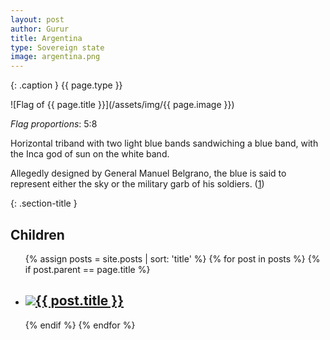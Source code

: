```yaml
---
layout: post
author: Gurur
title: Argentina
type: Sovereign state
image: argentina.png
---
```

{: .caption }
{{ page.type }}

![Flag of {{ page.title }}](/assets/img/{{ page.image }})

*Flag proportions*: 5:8

Horizontal triband with two light blue bands sandwiching a blue band, with the Inca god of sun on the white band.

Allegedly designed by General Manuel Belgrano, the blue is said to represent either the sky or the military garb of his soldiers. (<span class="source-link">[1](http://flagpedia.net/argentina)</span>)

{: .section-title }
## Children

<ul id="post-list">
    {% assign posts = site.posts | sort: 'title' %}
    {% for post in posts %}
    {% if post.parent == page.title %}
    <li>
        <h2><a href="{{ post.url }}"><span class="home-image"><img src="/assets/img/{{ post.image }}"></span>{{ post.title }}</a></h2>
    </li>
    {% endif %}
    {% endfor %}
</ul>
